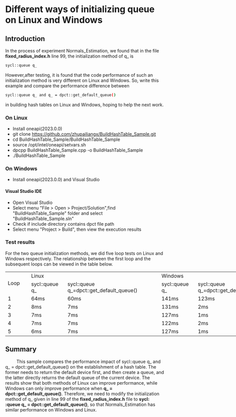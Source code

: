 # Different ways of initializing queue on Linux and Windows
## Introduction
In the process of experiment Normals_Estimation, we found that in the file **fixed_radius_index.h** line 99, the initialization method of q_ is 
```bash
sycl::queue q_ 
```
However,after testing, it is found that the code performance of such an initialization method is very different on Linux and Windows.
So, write this example and compare the performance difference between 
```bash
sycl::queue q_ and q_ = dpct::get_default_queue()
```
in building hash tables on Linux and Windows, hoping to help the next work.

### On Linux
* Install oneapi(2023.0.0)
* git clone https://github.com/zhupailiangx/BuildHashTable_Sample.git
* cd BuildHashTable_Sample/BuildHashTable_Sample
* source /opt/intel/oneapi/setvars.sh
* dpcpp BuildHashTable_Sample.cpp -o BuildHashTable_Sample
* ./BuildHashTable_Sample

### On Windows
* Install oneapi(2023.0.0) and  Visual Studio
#### Visual Studio IDE
* Open Visual Studio
* Select menu "File > Open > Project/Solution",find "BuildHashTable_Sample" folder and select "BuildHashTable_Sample.sln"
* Check if include directory contains dpct file path
* Select menu "Project > Build", then view the execution results

### Test results
For the two queue initialization methods, we did five loop tests on Linux and Windows respectively. The relationship between the first loop and the subsequent loops can be viewed in the table below.

<table border=0 cellpadding=0 cellspacing=0 width=902 style='border-collapse:
 collapse;table-layout:fixed;width:676pt'>
 <col width=64 style='width:48pt'>
 <col width=115 style='mso-width-source:userset;mso-width-alt:4205;width:86pt'>
 <col width=304 style='mso-width-source:userset;mso-width-alt:11117;width:228pt'>
 <col width=115 style='mso-width-source:userset;mso-width-alt:4205;width:86pt'>
 <col width=304 style='mso-width-source:userset;mso-width-alt:11117;width:228pt'>
 <tr height=20 style='height:15.0pt'>
  <td rowspan=2 height=40 class=xl65 width=64 style='height:30.0pt;width:48pt'>Loop</td>
  <td colspan=2 class=xl66 width=419 style='border-left:none;width:314pt'>Linux</td>
  <td colspan=2 class=xl66 width=419 style='border-left:none;width:314pt'>Windows</td>
 </tr>
 <tr height=20 style='height:15.0pt'>
  <td height=20 class=xl67 style='height:15.0pt;border-top:none;border-left:
  none'>sycl::queue q_</td>
  <td class=xl67 style='border-top:none;border-left:none'>sycl::queue
  q_=dpct::get_default_queue()</td>
  <td class=xl67 style='border-top:none;border-left:none'>sycl::queue q_</td>
  <td class=xl67 style='border-top:none;border-left:none'>sycl::queue
  q_=dpct::get_default_queue()</td>
 </tr>
 <tr height=20 style='height:15.0pt'>
  <td height=20 class=xl65 style='height:15.0pt;border-top:none'>1</td>
  <td class=xl66 style='border-top:none;border-left:none'>64ms</td>
  <td class=xl66 style='border-top:none;border-left:none'>60ms</td>
  <td class=xl66 style='border-top:none;border-left:none'>141ms</td>
  <td class=xl66 style='border-top:none;border-left:none'>123ms</td>
 </tr>
 <tr height=20 style='height:15.0pt'>
  <td height=20 class=xl65 style='height:15.0pt;border-top:none'>2</td>
  <td class=xl66 style='border-top:none;border-left:none'>8ms</td>
  <td class=xl66 style='border-top:none;border-left:none'>7ms</td>
  <td class=xl66 style='border-top:none;border-left:none'>131ms</td>
  <td class=xl66 style='border-top:none;border-left:none'>2ms</td>
 </tr>
 <tr height=20 style='height:15.0pt'>
  <td height=20 class=xl65 style='height:15.0pt;border-top:none'>3</td>
  <td class=xl66 style='border-top:none;border-left:none'>7ms</td>
  <td class=xl66 style='border-top:none;border-left:none'>7ms</td>
  <td class=xl66 style='border-top:none;border-left:none'>127ms</td>
  <td class=xl66 style='border-top:none;border-left:none'>1ms</td>
 </tr>
 <tr height=20 style='height:15.0pt'>
  <td height=20 class=xl65 style='height:15.0pt;border-top:none'>4</td>
  <td class=xl66 style='border-top:none;border-left:none'>7ms</td>
  <td class=xl66 style='border-top:none;border-left:none'>7ms</td>
  <td class=xl66 style='border-top:none;border-left:none'>122ms</td>
  <td class=xl66 style='border-top:none;border-left:none'>2ms</td>
 </tr>
 <tr height=20 style='height:15.0pt'>
  <td height=20 class=xl65 style='height:15.0pt;border-top:none'>5</td>
  <td class=xl66 style='border-top:none;border-left:none'>6ms</td>
  <td class=xl66 style='border-top:none;border-left:none'>7ms</td>
  <td class=xl66 style='border-top:none;border-left:none'>127ms</td>
  <td class=xl66 style='border-top:none;border-left:none'>1ms</td>
 </tr>
 <![if supportMisalignedColumns]>
 <tr height=0 style='display:none'>
  <td width=64 style='width:48pt'></td>
  <td width=115 style='width:86pt'></td>
  <td width=304 style='width:228pt'></td>
  <td width=115 style='width:86pt'></td>
  <td width=304 style='width:228pt'></td>
 </tr>
 <![endif]>
</table>


## Summary
$~~~~~~~~$ This sample compares the performance impact of sycl::queue q_ and q_ = dpct::get_default_queue() on the establishment of a hash table. The former needs to return the default device first, and then create a queue, and the latter directly returns the default queue of the current device. The results show that both methods of Linux can improve performance, while Windows can only improve performance when **q_ = dpct::get_default_queue()**. Therefore, we need to modify the initialization method of q_ given in line 99 of the **fixed_radius_index.h** file to **sycl: :queue q_ = dpct::get_default_queue()**, so that Normals_Estimation has similar performance on Windows and Linux.



